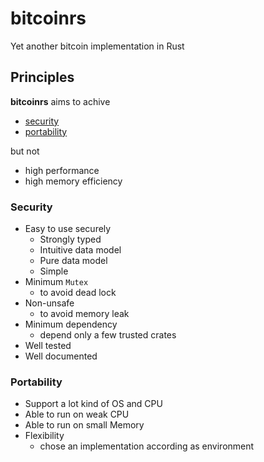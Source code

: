 # bitcoinrs
Yet another bitcoin implementation in Rust

## Principles

**bitcoinrs** aims to achive
- [security](#secutiry)
- [portability](#portability)

but not
- high performance
- high memory efficiency


### Security

- Easy to use securely
  - Strongly typed
  - Intuitive data model
  - Pure data model
  - Simple
- Minimum `Mutex`
  - to avoid dead lock
- Non-unsafe
  - to avoid memory leak
- Minimum dependency
  - depend only a few trusted crates
- Well tested
- Well documented

### Portability

- Support a lot kind of OS and CPU
- Able to run on weak CPU
- Able to run on small Memory
- Flexibility
  - chose an implementation according as environment
